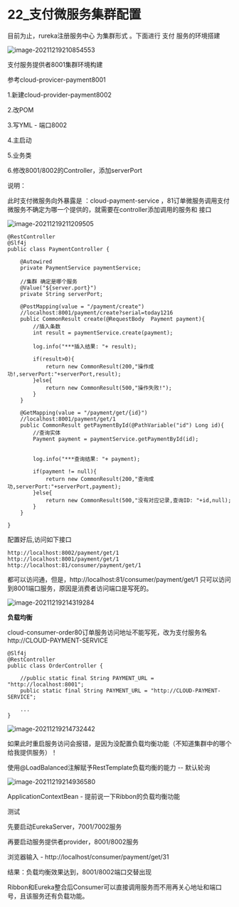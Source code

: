 # 22_支付微服务集群配置

目前为止，rureka注册服务中心 为集群形式 。下面进行 支付 服务的环境搭建



![image-20211219210854553](https://gitee.com/zouyu0310/images/raw/master/img/20211219210854.png)

 支付服务提供者8001集群环境构建

参考cloud-provicer-payment8001

1.新建cloud-provider-payment8002

2.改POM

3.写YML - 端口8002

4.主启动

5.业务类

6.修改8001/8002的Controller，添加serverPort

说明： 

此时支付微服务向外暴露是  ：cloud-payment-service ，81订单微服务调用支付微服务不确定为哪一个提供的，就需要在controller添加调用的服务和 接口 

![image-20211219211209505](https://gitee.com/zouyu0310/images/raw/master/img/20211219211209.png)



```
@RestController
@Slf4j
public class PaymentController {

    @Autowired
    private PaymentService paymentService;

    //集群 确定是哪个服务
    @Value("${server.port}")
    private String serverPort;

    @PostMapping(value = "/payment/create")
    //localhost:8001/payment/create?serial=today1216
    public CommonResult create(@RequestBody  Payment payment){
        //插入条数
        int result = paymentService.create(payment);

        log.info("***插入结果: "+ result);

        if(result>0){
            return new CommonResult(200,"操作成功!,serverPort:"+serverPort,result);
        }else{
            return new CommonResult(500,"操作失败!");
        }
    }

    @GetMapping(value = "/payment/get/{id}")
    //localhost:8001/payment/get/1
    public CommonResult getPaymentById(@PathVariable("id") Long id){
        //查询实体
        Payment payment = paymentService.getPaymentById(id);


        log.info("***查询结果: "+ payment);

        if(payment != null){
            return new CommonResult(200,"查询成功,serverPort:"+serverPort,payment);
        }else{
            return new CommonResult(500,"没有对应记录,查询ID: "+id,null);
        }
    }

}
```



配置好后,访问如下接口

```
http://localhost:8002/payment/get/1
http://localhost:8001/payment/get/1
http://localhost:81/consumer/payment/get/1
```



都可以访问通，但是，http://localhost:81/consumer/payment/get/1  只可以访问到8001端口服务，原因是消费者访问端口是写死的。

![image-20211219214319284](https://gitee.com/zouyu0310/images/raw/master/img/20211219214319.png)





**负载均衡**

cloud-consumer-order80订单服务访问地址不能写死，改为支付服务名 http://CLOUD-PAYMENT-SERVICE

```
@Slf4j
@RestController
public class OrderController {

    //public static final String PAYMENT_URL = "http://localhost:8001";
    public static final String PAYMENT_URL = "http://CLOUD-PAYMENT-SERVICE";
    
    ...
}
```

![image-20211219214732442](https://gitee.com/zouyu0310/images/raw/master/img/20211219214732.png)

如果此时重启服务访问会报错，是因为没配置负载均衡功能（不知道集群中的哪个给我提供服务）！

使用@LoadBalanced注解赋予RestTemplate负载均衡的能力 -- 默认轮询

![image-20211219214936580](https://gitee.com/zouyu0310/images/raw/master/img/20211219214936.png)





ApplicationContextBean - 提前说一下Ribbon的负载均衡功能

测试

先要启动EurekaServer，7001/7002服务

再要启动服务提供者provider，8001/8002服务

浏览器输入 - http://localhost/consumer/payment/get/31

结果：负载均衡效果达到，8001/8002端口交替出现

Ribbon和Eureka整合后Consumer可以直接调用服务而不用再关心地址和端口号，且该服务还有负载功能。
